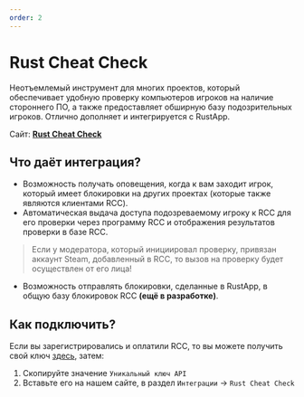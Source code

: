 ```yaml
---
order: 2
---
```


# Rust Cheat Check
Неотъемлемый инструмент для многих проектов, который обеспечивает удобную проверку компьютеров игроков на наличие стороннего ПО, а также предоставляет обширную базу подозрительных игроков. Отлично дополняет и интегрируется с RustApp. 

Сайт: **[Rust Cheat Check](https://rustcheatcheck.ru/)**

## Что даёт интеграция?

* Возможность получать оповещения, когда к вам заходит игрок, который имеет блокировки на других проектах (которые также являются клиентами RCC).
* Автоматическая выдача доступа подозреваемому игроку к RCC для его проверки через программу RCC и отображения результатов проверки в базе RCC.
> Если у модератора, который инициировал проверку, привязан аккаунт Steam, добавленный в RCC, то вызов на проверку будет осуществлен от его лица!
* Возможность отправлять блокировки, сделанные в RustApp, в общую базу блокировок RCC **(ещё в разработке)**.

## Как подключить?
Если вы зарегистрировались и оплатили RCC, то вы можете получить свой ключ [здесь](https://rustcheatcheck.ru/panel/getapi), затем:  
1. Скопируйте значение `Уникальный ключ API` 
2. Вставьте его на нашем сайте, в раздел `Интеграции` -> `Rust Cheat Check`

